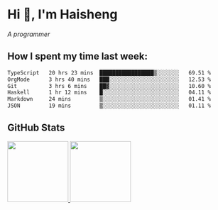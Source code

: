 
# Hi 👋, I'm Haisheng

*A programmer*



## How I spent my time last week:
<!--START_SECTION:waka-->

```txt
TypeScript   20 hrs 23 mins  █████████████████▒░░░░░░░   69.51 %
OrgMode      3 hrs 40 mins   ███░░░░░░░░░░░░░░░░░░░░░░   12.53 %
Git          3 hrs 6 mins    ██▓░░░░░░░░░░░░░░░░░░░░░░   10.60 %
Haskell      1 hr 12 mins    █░░░░░░░░░░░░░░░░░░░░░░░░   04.11 %
Markdown     24 mins         ▒░░░░░░░░░░░░░░░░░░░░░░░░   01.41 %
JSON         19 mins         ▒░░░░░░░░░░░░░░░░░░░░░░░░   01.11 %
```

<!--END_SECTION:waka-->

## GitHub Stats

<a href="https://github.com/hw202207">
  <img height="137px" src="https://github-readme-stats.vercel.app/api?username=hw202207&hide_title=false&hide_border=true&show_icons=true&include_all_commits=true&count_private=true&line_height=21&theme=" />
  <img height="137px" src="https://github-readme-stats.vercel.app/api/top-langs/?username=hw202207&hide_title=true&hide_border=true&layout=compact&langs_count=6&theme=" />
</a>
